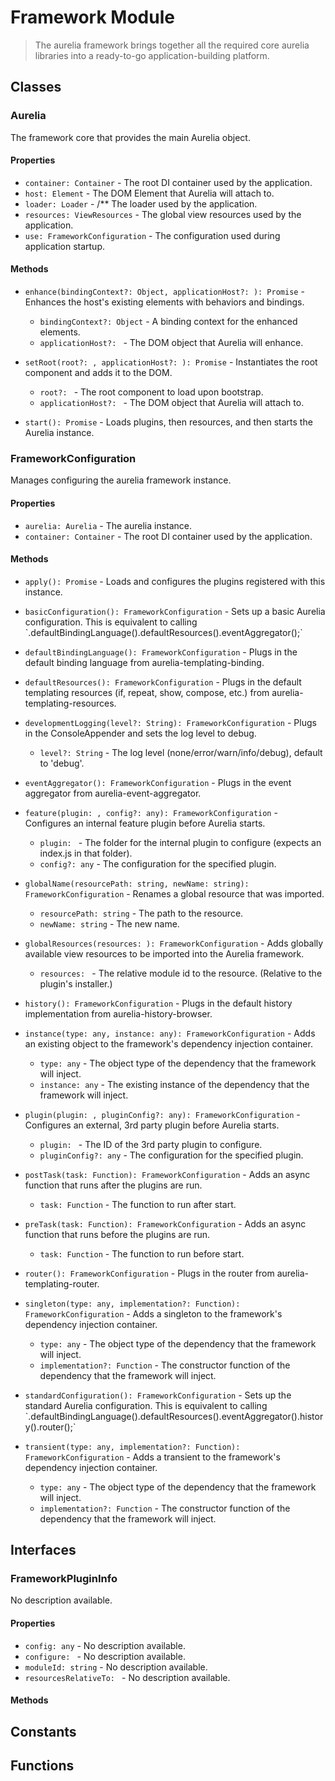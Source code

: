 # Framework Module

> The aurelia framework brings together all the required core aurelia libraries into a ready-to-go application-building platform.

## Classes


### Aurelia

The framework core that provides the main Aurelia object.

#### Properties

* `container: Container` - The root DI container used by the application.
* `host: Element` - The DOM Element that Aurelia will attach to.
* `loader: Loader` - /**
The loader used by the application.
* `resources: ViewResources` - The global view resources used by the application.
* `use: FrameworkConfiguration` - The configuration used during application startup.

#### Methods


* `enhance(bindingContext?: Object, applicationHost?: ): Promise` - Enhances the host&#x27;s existing elements with behaviors and bindings.
  * `bindingContext?: Object` - A binding context for the enhanced elements.
  * `applicationHost?: ` - The DOM object that Aurelia will enhance.


* `setRoot(root?: , applicationHost?: ): Promise` - Instantiates the root component and adds it to the DOM.
  * `root?: ` - The root component to load upon bootstrap.
  * `applicationHost?: ` - The DOM object that Aurelia will attach to.


* `start(): Promise` - Loads plugins, then resources, and then starts the Aurelia instance.



### FrameworkConfiguration

Manages configuring the aurelia framework instance.

#### Properties

* `aurelia: Aurelia` - The aurelia instance.
* `container: Container` - The root DI container used by the application.

#### Methods


* `apply(): Promise` - Loads and configures the plugins registered with this instance.


* `basicConfiguration(): FrameworkConfiguration` - Sets up a basic Aurelia configuration. This is equivalent to calling &#x60;.defaultBindingLanguage().defaultResources().eventAggregator();&#x60;


* `defaultBindingLanguage(): FrameworkConfiguration` - Plugs in the default binding language from aurelia-templating-binding.


* `defaultResources(): FrameworkConfiguration` - Plugs in the default templating resources (if, repeat, show, compose, etc.) from aurelia-templating-resources.


* `developmentLogging(level?: String): FrameworkConfiguration` - Plugs in the ConsoleAppender and sets the log level to debug.
  * `level?: String` - The log level (none/error/warn/info/debug), default to &#x27;debug&#x27;.


* `eventAggregator(): FrameworkConfiguration` - Plugs in the event aggregator from aurelia-event-aggregator.


* `feature(plugin: , config?: any): FrameworkConfiguration` - Configures an internal feature plugin before Aurelia starts.
  * `plugin: ` - The folder for the internal plugin to configure (expects an index.js in that folder).
  * `config?: any` - The configuration for the specified plugin.


* `globalName(resourcePath: string, newName: string): FrameworkConfiguration` - Renames a global resource that was imported.
  * `resourcePath: string` - The path to the resource.
  * `newName: string` - The new name.


* `globalResources(resources: ): FrameworkConfiguration` - Adds globally available view resources to be imported into the Aurelia framework.
  * `resources: ` - The relative module id to the resource. (Relative to the plugin&#x27;s installer.)


* `history(): FrameworkConfiguration` - Plugs in the default history implementation from aurelia-history-browser.


* `instance(type: any, instance: any): FrameworkConfiguration` - Adds an existing object to the framework&#x27;s dependency injection container.
  * `type: any` - The object type of the dependency that the framework will inject.
  * `instance: any` - The existing instance of the dependency that the framework will inject.


* `plugin(plugin: , pluginConfig?: any): FrameworkConfiguration` - Configures an external, 3rd party plugin before Aurelia starts.
  * `plugin: ` - The ID of the 3rd party plugin to configure.
  * `pluginConfig?: any` - The configuration for the specified plugin.


* `postTask(task: Function): FrameworkConfiguration` - Adds an async function that runs after the plugins are run.
  * `task: Function` - The function to run after start.


* `preTask(task: Function): FrameworkConfiguration` - Adds an async function that runs before the plugins are run.
  * `task: Function` - The function to run before start.


* `router(): FrameworkConfiguration` - Plugs in the router from aurelia-templating-router.


* `singleton(type: any, implementation?: Function): FrameworkConfiguration` - Adds a singleton to the framework&#x27;s dependency injection container.
  * `type: any` - The object type of the dependency that the framework will inject.
  * `implementation?: Function` - The constructor function of the dependency that the framework will inject.


* `standardConfiguration(): FrameworkConfiguration` - Sets up the standard Aurelia configuration. This is equivalent to calling &#x60;.defaultBindingLanguage().defaultResources().eventAggregator().history().router();&#x60;


* `transient(type: any, implementation?: Function): FrameworkConfiguration` - Adds a transient to the framework&#x27;s dependency injection container.
  * `type: any` - The object type of the dependency that the framework will inject.
  * `implementation?: Function` - The constructor function of the dependency that the framework will inject.



## Interfaces


### FrameworkPluginInfo

No description available.

#### Properties

* `config: any` - No description available.
* `configure: ` - No description available.
* `moduleId: string` - No description available.
* `resourcesRelativeTo: ` - No description available.

#### Methods



## Constants


## Functions

